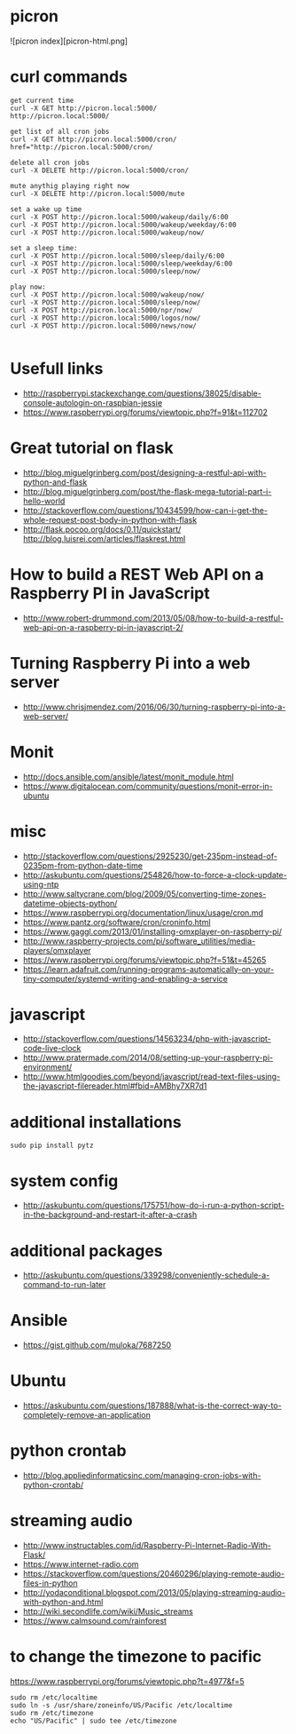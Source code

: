 # picron
![picron index][picron-html.png]
# curl commands
```
get current time
curl -X GET http://picron.local:5000/
http://picron.local:5000/

get list of all cron jobs
curl -X GET http://picron.local:5000/cron/
href="http://picron.local:5000/cron/

delete all cron jobs
curl -X DELETE http://picron.local:5000/cron/

mute anythig playing right now
curl -X DELETE http://picron.local:5000/mute

set a wake up time
curl -X POST http://picron.local:5000/wakeup/daily/6:00 
curl -X POST http://picron.local:5000/wakeup/weekday/6:00 
curl -X POST http://picron.local:5000/wakeup/now/ 

set a sleep time:
curl -X POST http://picron.local:5000/sleep/daily/6:00
curl -X POST http://picron.local:5000/sleep/weekday/6:00
curl -X POST http://picron.local:5000/sleep/now/

play now:
curl -X POST http://picron.local:5000/wakeup/now/
curl -X POST http://picron.local:5000/sleep/now/
curl -X POST http://picron.local:5000/npr/now/ 
curl -X POST http://picron.local:5000/logos/now/
curl -X POST http://picron.local:5000/news/now/


```
# Usefull links
* http://raspberrypi.stackexchange.com/questions/38025/disable-console-autologin-on-raspbian-jessie
* https://www.raspberrypi.org/forums/viewtopic.php?f=91&t=112702

# Great tutorial on flask
* http://blog.miguelgrinberg.com/post/designing-a-restful-api-with-python-and-flask
* http://blog.miguelgrinberg.com/post/the-flask-mega-tutorial-part-i-hello-world
* http://stackoverflow.com/questions/10434599/how-can-i-get-the-whole-request-post-body-in-python-with-flask
* http://flask.pocoo.org/docs/0.11/quickstart/
http://blog.luisrei.com/articles/flaskrest.html

# How to build a REST Web API on a Raspberry PI in JavaScript
* http://www.robert-drummond.com/2013/05/08/how-to-build-a-restful-web-api-on-a-raspberry-pi-in-javascript-2/

# Turning Raspberry Pi into a web server
* http://www.chrisjmendez.com/2016/06/30/turning-raspberry-pi-into-a-web-server/

# Monit
* http://docs.ansible.com/ansible/latest/monit_module.html
* https://www.digitalocean.com/community/questions/monit-error-in-ubuntu

# misc
* http://stackoverflow.com/questions/2925230/get-235pm-instead-of-0235pm-from-python-date-time
* http://askubuntu.com/questions/254826/how-to-force-a-clock-update-using-ntp
* http://www.saltycrane.com/blog/2009/05/converting-time-zones-datetime-objects-python/
* https://www.raspberrypi.org/documentation/linux/usage/cron.md
* https://www.pantz.org/software/cron/croninfo.html
* https://www.gaggl.com/2013/01/installing-omxplayer-on-raspberry-pi/
* http://www.raspberry-projects.com/pi/software_utilities/media-players/omxplayer
* https://www.raspberrypi.org/forums/viewtopic.php?f=51&t=45265
* https://learn.adafruit.com/running-programs-automatically-on-your-tiny-computer/systemd-writing-and-enabling-a-service

# javascript
* http://stackoverflow.com/questions/14563234/php-with-javascript-code-live-clock
* http://www.pratermade.com/2014/08/setting-up-your-raspberry-pi-environment/
* http://www.htmlgoodies.com/beyond/javascript/read-text-files-using-the-javascript-filereader.html#fbid=AMBhy7XR7d1

# additional installations
```
sudo pip install pytz
```

# system config
* http://askubuntu.com/questions/175751/how-do-i-run-a-python-script-in-the-background-and-restart-it-after-a-crash

# additional packages
- http://askubuntu.com/questions/339298/conveniently-schedule-a-command-to-run-later

# Ansible
* https://gist.github.com/muloka/7687250

# Ubuntu
* https://askubuntu.com/questions/187888/what-is-the-correct-way-to-completely-remove-an-application

# python crontab
* http://blog.appliedinformaticsinc.com/managing-cron-jobs-with-python-crontab/

# streaming audio
* http://www.instructables.com/id/Raspberry-Pi-Internet-Radio-With-Flask/
* https://www.internet-radio.com
* https://stackoverflow.com/questions/20460296/playing-remote-audio-files-in-python
* http://yodaconditional.blogspot.com/2013/05/playing-streaming-audio-with-python-and.html
* http://wiki.secondlife.com/wiki/Music_streams
* https://www.calmsound.com/rainforest

# to change the timezone to pacific
https://www.raspberrypi.org/forums/viewtopic.php?t=4977&f=5
```
sudo rm /etc/localtime
sudo ln -s /usr/share/zoneinfo/US/Pacific /etc/localtime
sudo rm /etc/timezone
echo "US/Pacific" | sudo tee /etc/timezone 
```
